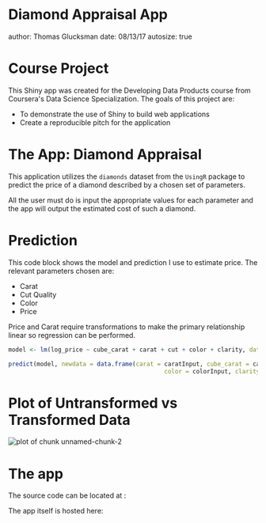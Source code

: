 Diamond Appraisal App
========================================================
author: Thomas Glucksman
date: 08/13/17
autosize: true

Course Project
========================================================

This Shiny app was created for the Developing Data Products course from Coursera's Data Science Specialization. 
The goals of this project are:
- To demonstrate the use of Shiny to build web applications
- Create a reproducible pitch for the application

The App: Diamond Appraisal
========================================================
This application utilizes the <code>diamonds</code> dataset from the <code>UsingR</code> package to predict the price of a diamond
described by a chosen set of parameters. 

All the user must do is input the appropriate values for each parameter and the app will output the estimated cost of such a diamond.


Prediction
========================================================
This code block shows the model and prediction I use to estimate price.
The relevant parameters chosen are:
- Carat
- Cut Quality
- Color
- Price

Price and Carat require transformations to make the primary relationship linear so regression can be performed.

```r
model <- lm(log_price ~ cube_carat + carat + cut + color + clarity, data = myData)

predict(model, newdata = data.frame(carat = caratInput, cube_carat = caratInput^(1/3), cut = cutInput,
                                            color = colorInput, clarity = clarityInput))
```

Plot of Untransformed vs Transformed Data
========================================================
![plot of chunk unnamed-chunk-2](pitch-figure/unnamed-chunk-2-1.png)

The app
========================================================
The source code can be located at :

The app itself is hosted here:
